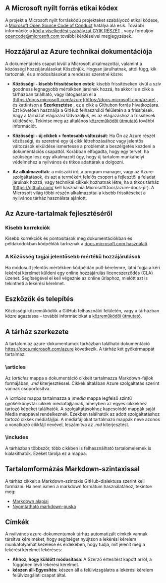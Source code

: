 ## <a name="microsoft-open-source-code-of-conduct"></a>A Microsoft nyílt forrás etikai kódex

A projekt a Microsoft nyílt forráskódú projekteket szabályozó etikai kódexe, a [Microsoft Open Source Code of Conduct](https://opensource.microsoft.com/codeofconduct/) hatálya alá esik.
További információ: a [kód a viselkedési szabályzat GYIK RÉSZÉT](https://opensource.microsoft.com/codeofconduct/faq/) , vagy forduljon [ opencode@microsoft.com ](mailto:opencode@microsoft.com) további kérdéseivel megjegyzések.

## <a name="contribute-to-azure-technical-documentation"></a>Hozzájárul az Azure technikai dokumentációja
A dokumentációs csapat kívül a Microsoft alkalmazottai, valamint a közösségi hozzájárulásokat Köszönjük. Hogyan járulhatnak, attól függ, kik tartoznak, és a módosításokat a rendezés szeretné közre:

* **Közösségi - kisebb frissítéseken estek**: kisebb frissítéseken kívül a szív goodness legnagyobb mértékben járulnak hozzá, ha akkor is a cikk a tárházban található, vagy látogasson el a [https://docs.microsoft.com/azure](https://docs.microsoft.com/azure) , és kattintson a **Szerkesztése** , ez a cikk a Githubon forrás hivatkozásra. Ezt követően használja a GitHub felhasználói felületén a a frissítések. Vagy a tárházat elágazási Üdvözöljük, és az elágazáshoz a frissítések küldésére. Tekintse meg az általános [közreműködői útmutató](https://docs.microsoft.com/contribute/) további információt.

* **Közösségi - új cikkek + fontosabb változását**: Ha Ön az Azure részét közösségi, és szeretné egy új cikk létrehozásához vagy jelentős változások elküldése ismertesse a problémát a beszélgetés kezdeni a dokumentációs csapattól. Korábban elfogadta, hogy egy tervet, ha szüksége lesz egy alkalmazott úgy, hogy új tartalom munkahelyi védelméhez a nyilvános és titkos adattárak a dolgozni. 

* **Az alkalmazottak**: a műszaki író, a program manager, vagy az Azure-szolgáltatások, és azt a termékért felelős csoport a fejlesztői a feladat járulnak hozzá, vagy technikai cikkek hozhatnak létre, ha a titkos tárház (https://github.com/ kell használnia MicrosoftDocs/azure-docs-pr). A Microsoft világ többi részén alkalmazottai a kisebb frissítéseket a nyilvános tárház használata ajánlott.

## <a name="about-your-contributions-to-azure-content"></a>Az Azure-tartalmak fejlesztéséről
### <a name="minor-corrections"></a>Kisebb korrekciók
Kisebb korrekciók és pontosítások meg dokumentációkban és példakódokban kódpéldák tartoznak a [docs.microsoft.com használati](https://docs.microsoft.com/legal/termsofuse).

### <a name="larger-submissions-from-community-members"></a>A Közösség tagjai jelentősebb mértékű hozzájárulások
Ha módosult jelentős mértékben kódpéldán pull-kérelemre, látni fogja a kéri lekérési kérelmet küldeni egy online hozzájárulás licencszerződés (CLA) üzenet. Segítségével el kell végeznie az online űrlaphoz, mielőtt azt is tekintheti a lekérési kérelmet.

## <a name="tools-and-setup"></a>Eszközök és telepítés
Közösségi közreműködők a GitHub felhasználói felületén, vagy a tárházban közre ágaztassa – további információkat a [közreműködői útmutató](https://docs.microsoft.com/contribute). 

## <a name="repository-organization"></a>A tárház szerkezete
A tartalom az azure-dokumentumok tárházban található dokumentáció https://docs.microsoft.com/azure következik. A tárház két gyökérmappát tartalmaz:

### <a name="articles"></a>\articles
Az *\articles* mappa a dokumentáció cikkeit tartalmazza Markdown-fájlok formájában, *.md* kiterjesztéssel. Cikkek általában Azure szolgáltatás szerint vannak csoportosítva.

A *\articles* mappa tartalmazza a *\media* mappa legfelső szintű gyökérkönyvtár cikkek médiafájljainak, amelyben az egyes cikkekhez tartozó képeket találhatók.  A szolgáltatásokhoz kapcsolódó mappák saját Media mappával rendelkeznek. Ezekben találhatók az adott szolgáltatáshoz tartozó cikkek médiafájljai. A médiafájlokat tartalmazó mappák neve azonos a vonatkozó cikkfájl nevével, leszámítva az *.md* kiterjesztést.

### <a name="includes"></a>\includes
A tárházban többször, több cikkben is felhasználható tartalomelemek is kialakíthatók. Ezeket tárolja ez a mappa. 

## <a name="how-to-use-markdown-to-format-your-topic"></a>Tartalomformázás Markdown-szintaxissal
A tárház cikkeit a Markdown-szintaxis GitHub-dialektusa szerint kell formázni. Ha nem ismeri a markdown formátum használatához, tekintse meg:

* [Markdown alapjai](https://help.github.com/articles/markdown-basics/)
* [Nyomtatható markdown-puska](https://guides.github.com/pdfs/markdown-cheatsheet-online.pdf)


## <a name="labels"></a>Címkék
A nyilvános azure-dokumentumok tárház automatizált címkék vannak társítva kérelmeket, hogy segítséget nyújtson a lekérési kérelem munkafolyamat kezelése és érdekében, hogy tudja, mit jelenít meg a lekérési kérelmet lekéréses:

* **Ahhoz, hogy küldött módosítása**: A Szerző értesítést kapott arról, a függőben lévő lekérési kérelmet.
* **készen áll-Egyesítés**: készen áll a felülvizsgálatra a lekérési kérelem felülvizsgálati csapat által.


